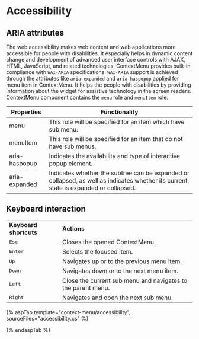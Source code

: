 # Accessibility

## ARIA attributes

The web accessibility makes web content and web applications more accessible for people with disabilities. It especially helps in dynamic content change and development of advanced user interface controls with AJAX, HTML, JavaScript, and related technologies.
ContextMenu provides built-in compliance with `WAI-ARIA` specifications. `WAI-ARIA` support is achieved through the attributes like `aria-expanded` and `aria-haspopup` applied for menu item in
ContextMenu. It helps the people with disabilities by providing information about the widget for assistive
technology in the screen readers. ContextMenu component contains the `menu` role and `menuItem` role.

| Properties | Functionality |
| ------------ | ----------------------- |
| menu | This role will be specified for an item which have sub menu. |
| menuItem | This role will be specified for an item that do not have sub menus. |
| aria-haspopup | Indicates the availability and type of interactive popup element. |
| aria-expanded | Indicates whether the subtree can be expanded or collapsed, as well as indicates whether its current state is expanded or collapsed. |

## Keyboard interaction

<!-- markdownlint-disable MD033 -->
<table>
<tr>
<td>
<b>Keyboard shortcuts</b></td><td>
<b>Actions</b></td></tr>
<tr>
<td>
<kbd>Esc</kbd></td><td>
Closes the opened ContextMenu.</td></tr>
<tr>
<td>
<kbd>Enter</kbd></td><td>
Selects the focused item.</td></tr>
<tr>
<td>
<kbd>Up</kbd></td><td>
Navigates up or to the previous menu item.</td></tr>
<tr>
<td>
<kbd>Down</kbd></td><td>
Navigates down or to the next menu item.</td></tr>
<tr>
<td>
<kbd>Left</kbd></td><td>
Close the current sub menu and navigates to the parent menu.</td></tr>
<tr>
<td>
<kbd>Right</kbd></td><td>
Navigates and open the next sub menu.</td></tr>
</table>

{% aspTab template="context-menu/accessibility", sourceFiles="accessibility.cs" %}

{% endaspTab %}